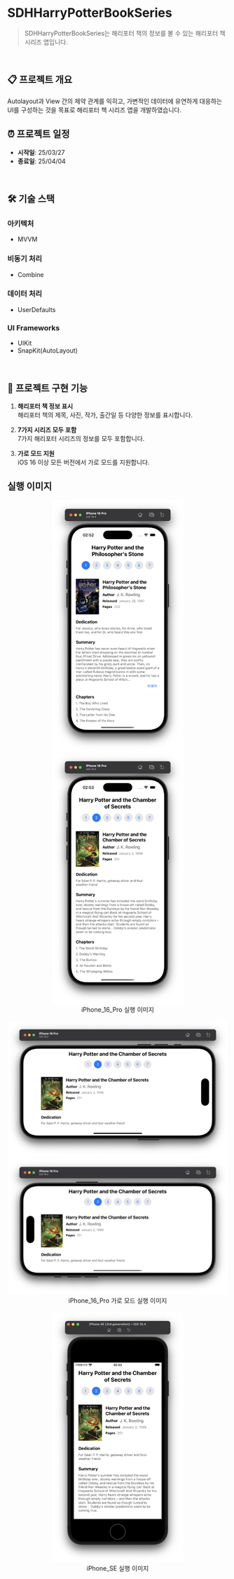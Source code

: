 # SDHHarryPotterBookSeries

> SDHHarryPotterBookSeries는 해리포터 책의 정보를 볼 수 있는 해리포터 책 시리즈 앱입니다.
<br/>

## 📋 프로젝트 개요

Autolayout과 View 간의 제약 관계를 익히고, 가변적인 데이터에 유연하게 대응하는 UI를 구성하는 것을 목표로 해리포터 책 시리즈 앱을 개발하였습니다.
<br/>

## ⏰ 프로젝트 일정

- **시작일**: 25/03/27  
- **종료일**: 25/04/04
<br/>

## 🛠️ 기술 스택

### 아키텍처
- MVVM

### 비동기 처리
- Combine

### 데이터 처리
- UserDefaults

### UI Frameworks
- UIKit
- SnapKit(AutoLayout)
<br/>

## 📱 프로젝트 구현 기능

1. **해리포터 책 정보 표시**  
   해리포터 책의 제목, 사진, 작가, 출간일 등 다양한 정보를 표시합니다.

2. **7가지 시리즈 모두 포함**  
   7가지 해리포터 시리즈의 정보를 모두 포함합니다.

3. **가로 모드 지원**  
   iOS 16 이상 모든 버전에서 가로 모드를 지원합니다.
   <br/>

## 실행 이미지

<p align="center">
   <img src="https://github.com/SNMac/HarryPotterBookSeries/blob/main/Resources/iPhone_16_Pro_1.png" alt="iPhone_16_Pro_1" width="300">
   <img src="https://github.com/SNMac/HarryPotterBookSeries/blob/main/Resources/iPhone_16_Pro_2.png" alt="iPhone_16_Pro_2" width="300">
   <br/>
   iPhone_16_Pro 실행 이미지
   <br/>
   <br/>

   <img src="https://github.com/SNMac/HarryPotterBookSeries/blob/main/Resources/iPhone_16_Pro_2Hriz1.png" alt="iPhone_16_Pro_2Hriz1" width="600">
   <img src="https://github.com/SNMac/HarryPotterBookSeries/blob/main/Resources/iPhone_16_Pro_2Hriz2.png" alt="iPhone_16_Pro_2Hriz2" width="600">
   <br/>
   iPhone_16_Pro 가로 모드 실행 이미지
   <br/>
   <br/>
   
   <img src="https://github.com/SNMac/HarryPotterBookSeries/blob/main/Resources/iPhone_SE_2.png" alt="iPhone_SE_2" width="300">
   <br/>
   iPhone_SE 실행 이미지
</p>
